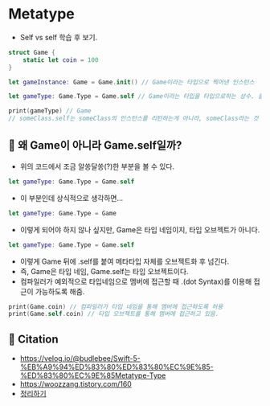 # Metatype
- Self vs self 학습 후 보기.
```swift
struct Game {
    static let coin = 100
}

let gameInstance: Game = Game.init() // Game이라는 타입으로 찍어낸 인스턴스

let gameType: Game.Type = Game.self // Game이라는 타입을 타입으로하는 상수. 클래스를 담고있다고 생각하자! -> 클래스 자체만 받는 통에 클래스 자체를 넣는다고 생각하기.

print(gameType) // Game
// someClass.self는 someClass의 인스턴스를 리턴하는게 아니라, someClass라는 것 자체를 리턴한다.
```

## 🍎 왜 Game이 아니라 Game.self일까?
- 위의 코드에서 조금 알쏭달쏭(?)한 부분을 볼 수 있다.
```swift
let gameType: Game.Type = Game.self
```
- 이 부분인데 상식적으로 생각하면...
```swift
let gameType: Game.Type = Game
```
- 이렇게 되어야 하지 않나 싶지만, Game은 타입 네임이지, 타입 오브젝트가 아니다.
```swift
let gameType: Game.Type = Game.self
```
- 이렇게 Game 뒤에 .self를 붙여 메타타입 자체를 오브젝트화 후 넘긴다.
- 즉, Game은 타입 네임, Game.self는 타입 오브젝트이다.
- 컴파일러가 예외적으로 타입네임으로 멤버에 접근할 때 .(dot Syntax)를 이용해 접근이 가능하도록 해줌.

```swift
print(Game.coin) // 컴파일러가 타입 네임을 통해 멤버에 접근하도록 허용
print(Game.self.coin) // 타입 오브젝트를 통해 멤버에 접근하고 있음.
```

## 🍎 Citation
- https://velog.io/@budlebee/Swift-5-%EB%A9%94%ED%83%80%ED%83%80%EC%9E%85-%ED%83%80%EC%9E%85Metatype-Type
- https://woozzang.tistory.com/160
- [정리하기](https://medium.com/swiftcraft/introduction-to-swift-metatypes-21949842d7a)
